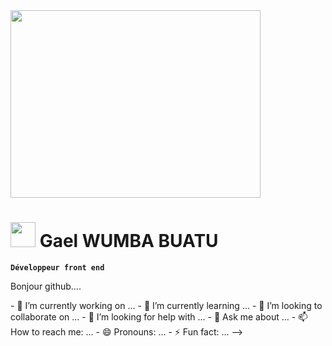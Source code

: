 <img src="https://miro.medium.com/max/1400/1*zlmwtg3fog11YXcU_rvfWA.gif" width="400" height="300" />

<h1> 
  <img src="https://img.icons8.com/external-victoruler-flat-victoruler/512/external-afro-people-victoruler-flat-victoruler.png" width="40" height="40"/> 
  Gael WUMBA BUATU
</h1>

**`Développeur front end`**

<p>Bonjour github....<p/>
- 🔭 I’m currently working on ...
- 🌱 I’m currently learning ...
- 👯 I’m looking to collaborate on ...
- 🤔 I’m looking for help with ...
- 💬 Ask me about ...
- 📫 How to reach me: ...
- 😄 Pronouns: ...
- ⚡ Fun fact: ...
-->
